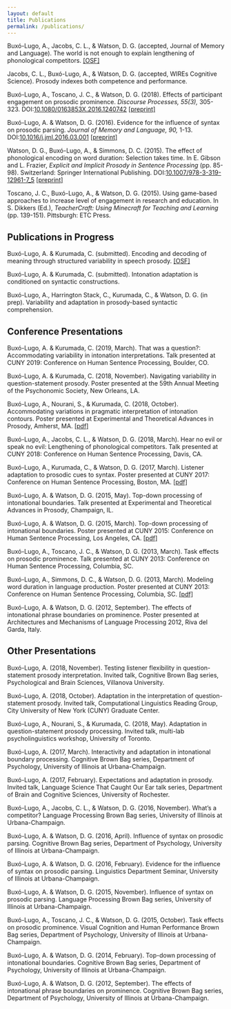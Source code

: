 ```yaml
---
layout: default
title: Publications
permalink: /publications/
---
```


Buxó-Lugo, A., Jacobs, C. L., & Watson, D. G. (accepted, Journal of Memory and Language). The world is not enough to explain lengthening of phonological competitors. [[OSF]](https://osf.io/ef5wu/)

Jacobs, C. L., Buxó-Lugo, A., & Watson, D. G. (accepted, WIREs Cognitive Science). Prosody indexes both competence and performance.

Buxó-Lugo, A., Toscano, J. C., & Watson, D. G. (2018). Effects of participant engagement on prosodic prominence. *Discourse Processes, 55(3),* 305-323. DOI:[10.1080/0163853X.2016.1240742](https://doi.org/10.1080/0163853X.2016.1240742) [[preprint]]({{site.baseurl}}/assets/Minecraft_Preprint.pdf)

Buxó-Lugo, A. & Watson, D. G. (2016).  Evidence for the influence of syntax on prosodic parsing. *Journal of Memory and Language, 90,* 1-13. DOI:[10.1016/j.jml.2016.03.001](https://doi.org/10.1016/j.jml.2016.03.001) [[preprint]]({{site.baseurl}}/assets/Syntax_and_Prosodic_Parsing_Preprint.pdf)

Watson, D. G., Buxó-Lugo, A., & Simmons, D. C. (2015). The effect of phonological encoding on word duration: Selection takes time.  In E. Gibson and L. Frazier, *Explicit and Implicit Prosody in Sentence Processing* (pp. 85-98). Switzerland: Springer International Publishing. DOI:[10.1007/978-3-319-12961-7_5](https://doi.org/10.1007/978-3-319-12961-7_5) [[preprint]]({{site.baseurl}}/assets/Phonological_Encoding_Preprint.pdf)

Toscano, J. C., Buxó-Lugo, A., & Watson, D. G. (2015). Using game-based approaches to increase level of engagement in research and education. In S. Dikkers (Ed.), *TeacherCraft: Using Minecraft for Teaching and Learning* (pp. 139-151). Pittsburgh: ETC Press.

## Publications in Progress

Buxó-Lugo, A. & Kurumada, C. (submitted). Encoding and decoding of meaning through structured variability in speech prosody. [[OSF]](https://psyarxiv.com/9y7xj/)

Buxó-Lugo, A. & Kurumada, C. (submitted). Intonation adaptation is conditioned on syntactic constructions.

Buxó-Lugo, A., Harrington Stack, C., Kurumada, C., & Watson, D. G. (in prep). Variability and adaptation in prosody-based syntactic comprehension.

## Conference Presentations

Buxó-Lugo, A. & Kurumada, C. (2019, March). That was a question?: Accommodating variability in intonation interpretations. Talk presented at CUNY 2019: Conference on Human Sentence Processing, Boulder, CO.

Buxó-Lugo, A. & Kurumada, C. (2018, November). Navigating variability in question-statement prosody. Poster presented at the 59th Annual Meeting of the Psychonomic Society, New Orleans, LA.

Buxó-Lugo, A., Nourani, S., & Kurumada, C. (2018, October). Accommodating variations in pragmatic interpretation of intonation contours. Poster presented at Experimental and Theoretical Advances in Prosody, Amherst, MA. [[pdf]]({{site.baseurl}}/assets/ETAP_Poster_QS_Adaptation.pdf)

Buxó-Lugo, A., Jacobs, C. L., & Watson, D. G. (2018, March). Hear no evil or speak no evil: Lengthening of phonological competitors. Talk presented at CUNY 2018: Conference on Human Sentence Processing, Davis, CA.

Buxó-Lugo, A., Kurumada, C., & Watson, D. G. (2017, March). Listener adaptation to prosodic cues to syntax. Poster presented at CUNY 2017: Conference on Human Sentence Processing, Boston, MA. [[pdf]]({{site.baseurl}}/assets/CUNYBoundaryAdaptationABL.pdf)

Buxó-Lugo, A. & Watson, D. G. (2015, May). Top-down processing of intonational boundaries. Talk presented at Experimental and Theoretical Advances in Prosody, Champaign, IL. 

Buxó-Lugo, A. & Watson, D. G. (2015, March). Top-down processing of intonational boundaries. Poster presented at CUNY 2015: Conference on Human Sentence Processing, Los Angeles, CA. [[pdf]]({{site.baseurl}}/assets/TopDownBoundary_poster.pdf)

Buxó-Lugo, A., Toscano, J. C., & Watson, D. G. (2013, March). Task effects on prosodic prominence. Talk presented at CUNY 2013: Conference on Human Sentence Processing, Columbia, SC.

Buxó-Lugo, A., Simmons, D. C., & Watson, D. G. (2013, March). Modeling word duration in language production. Poster presented at CUNY 2013: Conference on Human Sentence Processing, Columbia, SC. [[pdf]]({{site.baseurl}}/assets/SRN_CUNY_poster.pdf)

Buxó-Lugo, A. & Watson, D. G. (2012, September). The effects of intonational phrase boundaries on prominence. Poster presented at Architectures and Mechanisms of Language Processing 2012, Riva del Garda, Italy. 

## Other Presentations

Buxó-Lugo, A. (2018, November). Testing listener flexibility in question-statement prosody interpretation. Invited talk, Cognitive Brown Bag series, Psychological and Brain Sciences, Villanova University.

Buxó-Lugo, A. (2018, October). Adaptation in the interpretation of question-statement prosody. Invited talk, Computational Linguistics Reading Group, City University of New York (CUNY) Graduate Center.

Buxó-Lugo, A., Nourani, S., & Kurumada, C. (2018, May). Adaptation in question-statement prosody processing. Invited talk, multi-lab psycholinguistics workshop, University of Toronto.

Buxó-Lugo, A. (2017, March). Interactivity and adaptation in intonational boundary processing. Cognitive Brown Bag series, Department of Psychology, University of Illinois at Urbana-Champaign.

Buxó-Lugo, A. (2017, February).  Expectations and adaptation in prosody. Invited talk, Language Science That Caught Our Ear talk series, Department of Brain and Cognitive Sciences, University of Rochester.

Buxó-Lugo, A., Jacobs, C. L., & Watson, D. G. (2016, November). What’s a competitor? Language Processing Brown Bag series, University of Illinois at Urbana-Champaign.

Buxó-Lugo, A. & Watson, D. G. (2016, April). Influence of syntax on prosodic parsing. Cognitive Brown Bag series, Department of Psychology, University of Illinois at Urbana-Champaign.

Buxó-Lugo, A. & Watson, D. G. (2016, February). Evidence for the influence of syntax on prosodic parsing. Linguistics Department Seminar, University of Illinois at Urbana-Champaign.

Buxó-Lugo, A. & Watson, D. G. (2015, November). Influence of syntax on prosodic parsing. Language Processing Brown Bag series, University of Illinois at Urbana-Champaign.

Buxó-Lugo, A., Toscano, J. C., & Watson, D. G. (2015, October). Task effects on prosodic prominence. Visual Cognition and Human Performance Brown Bag series, Department of Psychology, University of Illinois at Urbana-Champaign.

Buxó-Lugo, A. & Watson, D. G. (2014, February). Top-down processing of intonational boundaries. Cognitive Brown Bag series, Department of Psychology, University of Illinois at Urbana-Champaign.

Buxó-Lugo, A. & Watson, D. G. (2012, September). The effects of intonational phrase boundaries on prominence. Cognitive Brown Bag series, Department of Psychology, University of Illinois at Urbana-Champaign.

